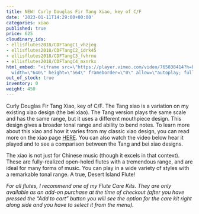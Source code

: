 ```yaml
---
title: NEW! Curly Douglas Fir Tang Xiao, key of C/F
date: '2023-01-11T14:29:00+00:00'
categories: xiao
published: true
price: 625
cloudinary_ids:
- ellisflutes2018/CDFTangC1_vhzjeg
- ellisflutes2018/CDFTangC2_idrk45
- ellisflutes2018/CDFTangC3_fvhrnu
- ellisflutes2018/CDFTangC4_mxnrkx
html_embed: "<iframe src=\"https://player.vimeo.com/video/765838414?h=b6f5e4b5a1\"
  width=\"640\" height=\"564\" frameborder=\"0\" allow=\"autoplay; fullscreen\" allowfullscreen></iframe>\r\n"
out_of_stock: true
inventory: 0
weight: 450
---
```


Curly Douglas Fir Tang Xiao, key of C/F.   The Tang xiao is a variation on my existing xiao design (the bei xiao).  The Tang version plays the same scale and has the same range, but it uses a different mouthpiece design.  This design gives a broader tonal range and ability to bend notes.  To learn more about this xiao and how it varies from my classic xiao design, you can read more on the xiao page [HERE](https://www.ellisflutes.com/world-flutes/xiao).  You can also watch the video below hear it played and to see a comparison between the Tang and bei xiao designs.

The xiao is not just for Chinese music (though it excels in that context). These are fully-realized open-holed flutes with a tremendous range, and are ideal for many forms of music. You can play in a wide variety of styles with a remarkable tonal range. A true, Desert Island Flute! 

*For all flutes, I recommend one of my Flute Care Kits. They are only available as an add-on purchase at the time of checkout (after you have pressed the “Add to cart” button you will see the option for the care kit right along side and you have to select it from the menu).*